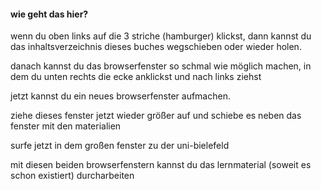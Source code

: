#### wie geht das hier?
wenn du oben links auf die 3 striche (hamburger) klickst, dann kannst du das inhaltsverzeichnis dieses buches wegschieben oder wieder holen.

danach kannst du das browserfenster so schmal wie möglich machen, in dem du unten rechts die ecke anklickst und nach links ziehst

jetzt kannst du ein neues browserfenster aufmachen.

ziehe dieses fenster jetzt wieder größer auf und schiebe es neben das fenster mit den materialien

surfe jetzt in dem großen fenster zu der uni-bielefeld

mit diesen beiden browserfenstern kannst du das lernmaterial (soweit es schon existiert) durcharbeiten